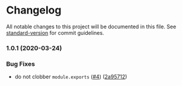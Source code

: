 # Changelog

All notable changes to this project will be documented in this file. See [standard-version](https://github.com/conventional-changelog/standard-version) for commit guidelines.

### 1.0.1 (2020-03-24)

### Bug Fixes

- do not clobber `module.exports` ([#4](https://github.com/dequelabs/axe-selector/issues/4)) ([2a95712](https://github.com/dequelabs/axe-selector/commit/2a95712fd1b027bc0b9dff53c4b8cb28fe1fd012))
